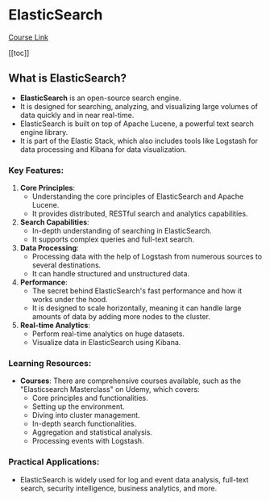 # ElasticSearch

[Course Link](https://www.udemy.com/course/elasticsearch-masterclass)

[[toc]]

## What is ElasticSearch?

- **ElasticSearch** is an open-source search engine.
- It is designed for searching, analyzing, and visualizing large volumes of data quickly and in near real-time.
- ElasticSearch is built on top of Apache Lucene, a powerful text search engine library.
- It is part of the Elastic Stack, which also includes tools like Logstash for data processing and Kibana for data visualization.

### Key Features:
1. **Core Principles**:
   - Understanding the core principles of ElasticSearch and Apache Lucene.
   - It provides distributed, RESTful search and analytics capabilities.
2. **Search Capabilities**:
   - In-depth understanding of searching in ElasticSearch.
   - It supports complex queries and full-text search.
3. **Data Processing**:
   - Processing data with the help of Logstash from numerous sources to several destinations.
   - It can handle structured and unstructured data.
4. **Performance**:
   - The secret behind ElasticSearch's fast performance and how it works under the hood.
   - It is designed to scale horizontally, meaning it can handle large amounts of data by adding more nodes to the cluster.
5. **Real-time Analytics**:
   - Perform real-time analytics on huge datasets.
   - Visualize data in ElasticSearch using Kibana.

### Learning Resources:

- **Courses**: There are comprehensive courses available, such as the "Elasticsearch Masterclass" on Udemy, which covers:
  - Core principles and functionalities.
  - Setting up the environment.
  - Diving into cluster management.
  - In-depth search functionalities.
  - Aggregation and statistical analysis.
  - Processing events with Logstash.

### Practical Applications:

- ElasticSearch is widely used for log and event data analysis, full-text search, security intelligence, business analytics, and more.

